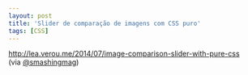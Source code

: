 ```yaml
---
layout: post
title: 'Slider de comparação de imagens com CSS puro'
tags: [CSS]
---
```


<http://lea.verou.me/2014/07/image-comparison-slider-with-pure-css><br>
(via [@smashingmag](https://twitter.com/smashingmag/status/493696944645373952))
